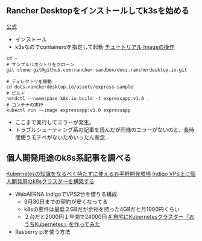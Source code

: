 ## Rancher Desktopをインストールしてk3sを始める

[公式](https://rancherdesktop.io/)
- インストール
- k3sなのでcontainerdを指定して起動
[チュートリアル Imageの操作](https://docs.rancherdesktop.io/tutorials/working-with-images)
```
cd ~
# サンプルリポジトリをクローン
git clone git@github.com:rancher-sandbox/docs.rancherdesktop.io.git

# ディレクトリを移動
cd docs.rancherdesktop.io/assets/express-sample
# ビルド
nerdctl --namespace k8s.io build -t expressapp:v1.0 .
# コンテナの実行
kubectl run --image expressapp:v1.0 expressapp
```
- ここまで実行してエラーが発生。
- トラブルシューティング系の記事を読んだが同様のエラーがないのと、長時間使うモチベがないためいったん断念...

## 個人開発用途のk8s系記事を調べる
[Kubernetesの知識をなるべく持たずに使えるお手軽開発環境](https://note.com/klavis/n/n836dbde81883)
[Indigo VPS上に個人開発用のk8sクラスターを構築する](https://tech.yyh-gl.dev/blog/k8s-setup/)
- WebAERNA IndigoでVPS2台を借りる構成
	- 9月30日までの契約が安くなってる
	- k8sの要件は最低２GBだが余裕を持った4GBだと月1000円くらい
	- ２台だと2000円１年間で24000円
[# 自宅にKubernetesクラスター『おうちKubernetes』を作ってみた](https://eng-blog.iij.ad.jp/archives/6304)
- Rasberry piを使う方法 